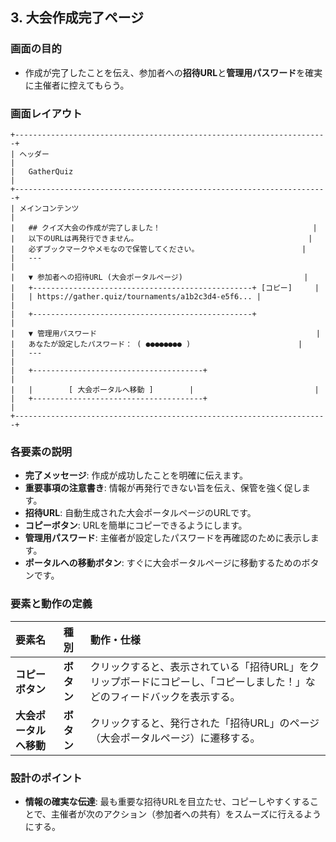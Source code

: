 ## 3. 大会作成完了ページ

### 画面の目的
- 作成が完了したことを伝え、参加者への**招待URL**と**管理用パスワード**を確実に主催者に控えてもらう。

### 画面レイアウト

```
+----------------------------------------------------------------------+
| ヘッダー                                                             |
|   GatherQuiz                                                         |
+----------------------------------------------------------------------+
| メインコンテンツ                                                       |
|   ## クイズ大会の作成が完了しました！                                  |
|   以下のURLは再発行できません。                                      |
|   必ずブックマークやメモなので保管してください。                       |
|   ---                                                                |
|   ▼ 参加者への招待URL (大会ポータルページ)                           |
|   +-------------------------------------------------+ [コピー]     |
|   | https://gather.quiz/tournaments/a1b2c3d4-e5f6... |                |
|   +-------------------------------------------------+                |
|   ▼ 管理用パスワード                                                 |
|   あなたが設定したパスワード： ( ●●●●●●●● )                        |
|   ---                                                                |
|   +--------------------------------------+                           |
|   |        [ 大会ポータルへ移動 ]        |                           |
|   +--------------------------------------+                           |
+----------------------------------------------------------------------+
```

### 各要素の説明
- **完了メッセージ**: 作成が成功したことを明確に伝えます。
- **重要事項の注意書き**: 情報が再発行できない旨を伝え、保管を強く促します。
- **招待URL**: 自動生成された大会ポータルページのURLです。
- **コピーボタン**: URLを簡単にコピーできるようにします。
- **管理用パスワード**: 主催者が設定したパスワードを再確認のために表示します。
- **ポータルへの移動ボタン**: すぐに大会ポータルページに移動するためのボタンです。

### 要素と動作の定義
| 要素名 | 種別 | 動作・仕様 |
| :--- | :--- | :--- |
| **コピーボタン** | **ボタン** | クリックすると、表示されている「招待URL」をクリップボードにコピーし、「コピーしました！」などのフィードバックを表示する。 |
| **大会ポータルへ移動** | **ボタン** | クリックすると、発行された「招待URL」のページ（大会ポータルページ）に遷移する。 |


### 設計のポイント
- **情報の確実な伝達**: 最も重要な招待URLを目立たせ、コピーしやすくすることで、主催者が次のアクション（参加者への共有）をスムーズに行えるようにする。